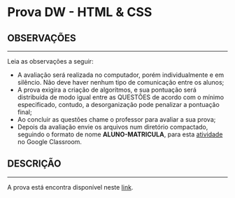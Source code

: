 # Prova DW - HTML & CSS

## OBSERVAÇÕES

---

Leia as observações a seguir:

- A avaliação será realizada no computador, porém individualmente e em silêncio. Não deve haver nenhum tipo de comunicação entre os alunos;
- A prova exigira a criação de algorítmos, e sua pontuação será distribuída de modo igual entre as QUESTÕES de acordo com o mínimo especificado, contudo, a desorganização pode penalizar a pontuação final;
- Ao concluir as questões chame o professor para avaliar a sua prova;
- Depois da avaliação envie os arquivos num diretório compactado, seguindo o formato de nome **ALUNO-MATRICULA**, para esta [atividade](https://classroom.google.com/u/1/c/MzA3ODc1Mzg4NjRa/a/MzMzMzE5MDU3MzFa/details) no Google Classroom.

## DESCRIÇÃO

---

A prova está encontra disponível neste [link](https://ifpb.github.io/challenges/front-end-web/glances/).
